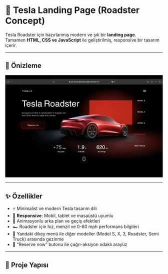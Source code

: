 # 🚗 Tesla Landing Page (Roadster Concept)

Tesla Roadster için hazırlanmış modern ve şık bir **landing page**.  
Tamamen **HTML, CSS ve JavaScript** ile geliştirilmiş, responsive bir tasarım içerir.  

---

## 📸 Önizleme

![Tesla Roadster Preview](/script.png)

---

## ✨ Özellikler

- ⚡ Minimalist ve modern Tesla tasarım dili  
- 📱 **Responsive**: Mobil, tablet ve masaüstü uyumlu  
- 🎨 Animasyonlu arka plan ve geçiş efektleri  
- 🏎️ Roadster için hız, menzil ve 0-60 mph performans bilgileri  
- 📑 Yandaki dikey menü ile diğer modeller (Model S, X, 3, Roadster, Semi Truck) arasında gezinme  
- 🔴 “Reserve now” butonu ile çağrı-aksiyon odaklı arayüz  

---

## 📂 Proje Yapısı
